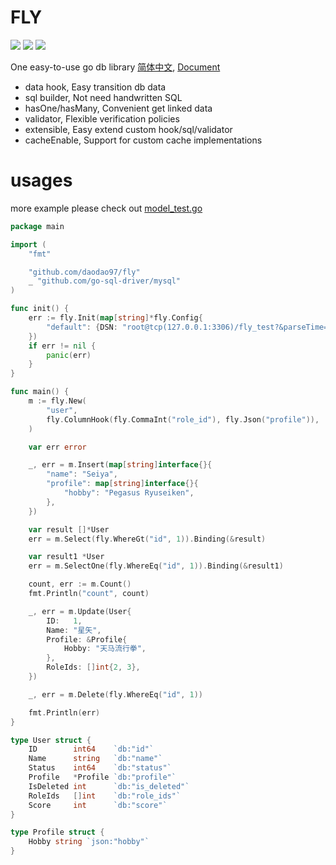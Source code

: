 # FLY

![](https://img.shields.io/badge/build-passing-brightgreen)
![](https://img.shields.io/badge/coverage-%2066.2%25-red)
![](https://img.shields.io/badge/license-MIT-blue)

One easy-to-use go db library  [简体中文](./README_zh.md), [Document](https://daodao97.github.io/fly)

- data hook, Easy transition db data
- sql builder, Not need handwritten SQL
- hasOne/hasMany, Convenient get linked data
- validator, Flexible verification policies
- extensible, Easy extend custom hook/sql/validator
- cacheEnable, Support for custom cache implementations

# usages

more example please check out [model_test.go](./model_test.go)

```go
package main

import (
    "fmt"

    "github.com/daodao97/fly"
    _ "github.com/go-sql-driver/mysql"
)

func init() {
    err := fly.Init(map[string]*fly.Config{
        "default": {DSN: "root@tcp(127.0.0.1:3306)/fly_test?&parseTime=true"},
    })
    if err != nil {
        panic(err)
    }
}

func main() {
    m := fly.New(
        "user",
        fly.ColumnHook(fly.CommaInt("role_id"), fly.Json("profile")),
    )

    var err error

    _, err = m.Insert(map[string]interface{}{
        "name": "Seiya",
        "profile": map[string]interface{}{
            "hobby": "Pegasus Ryuseiken",
        },
    })

    var result []*User
    err = m.Select(fly.WhereGt("id", 1)).Binding(&result)

    var result1 *User
    err = m.SelectOne(fly.WhereEq("id", 1)).Binding(&result1)

    count, err := m.Count()
    fmt.Println("count", count)

    _, err = m.Update(User{
        ID:   1,
        Name: "星矢",
        Profile: &Profile{
            Hobby: "天马流行拳",
        },
        RoleIds: []int{2, 3},
    })

    _, err = m.Delete(fly.WhereEq("id", 1))

    fmt.Println(err)
}

type User struct {
    ID        int64    `db:"id"`
    Name      string   `db:"name"`
    Status    int64    `db:"status"`
    Profile   *Profile `db:"profile"`
    IsDeleted int      `db:"is_deleted"`
    RoleIds   []int    `db:"role_ids"`
    Score     int      `db:"score"`
}

type Profile struct {
    Hobby string `json:"hobby"`
}
```